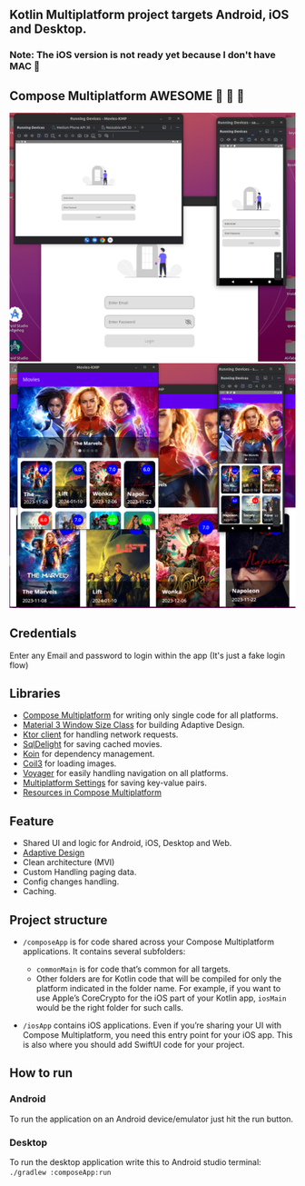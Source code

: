 ## Kotlin Multiplatform project targets Android, iOS and Desktop.
### Note: The iOS version is not ready yet because I don't have MAC :ghost:

## Compose Multiplatform AWESOME :partying_face: :partying_face: :partying_face:
<p align="center">
  <img src="img/1.png">
  <img src="img/2.png">
</p>

## Credentials 
Enter any Email and password to login within the app (It's just a fake login flow) 


## Libraries
- [Compose Multiplatform](https://www.jetbrains.com/lp/compose-multiplatform) for writing only single code for all platforms.
- [Material 3 Window Size Class](https://github.com/chrisbanes/material3-windowsizeclass-multiplatform) for building Adaptive Design.
- [Ktor client](https://ktor.io/docs/create-client.html) for handling network requests.
- [SqlDelight](https://github.com/cashapp/sqldelight) for saving cached movies.
- [Koin](https://insert-koin.io/docs/reference/koin-mp/kmp/) for dependency management.
- [Coil3](https://coil-kt.github.io/coil/upgrading_to_coil3) for loading images.
- [Voyager](https://voyager.adriel.cafe) for easily handling navigation on all platforms.
- [Multiplatform Settings](https://github.com/russhwolf/multiplatform-settings) for saving key-value pairs.
- [Resources in Compose Multiplatform](https://proandroiddev.com/how-to-use-resources-in-compose-multiplatform-77a6552b505d)

## Feature
- Shared UI and logic for Android, iOS, Desktop and Web.
- [Adaptive Design](https://www.netguru.com/blog/multiplatform-adaptive-ui)
- Clean architecture (MVI)
- Custom Handling paging data.
- Config changes handling.
- Caching.

## Project structure
* `/composeApp` is for code shared across your Compose Multiplatform applications.
  It contains several subfolders:
  - `commonMain` is for code that’s common for all targets.
  - Other folders are for Kotlin code that will be compiled for only the platform indicated in the folder name.
    For example, if you want to use Apple’s CoreCrypto for the iOS part of your Kotlin app,
    `iosMain` would be the right folder for such calls.

* `/iosApp` contains iOS applications. Even if you’re sharing your UI with Compose Multiplatform, 
  you need this entry point for your iOS app. This is also where you should add SwiftUI code for your project.

## How to run

### Android
To run the application on an Android device/emulator just hit the run button.

### Desktop
To run the desktop application write this to Android studio terminal: `./gradlew :composeApp:run`

